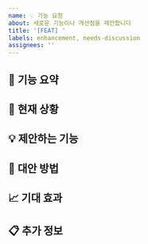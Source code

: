 ```yaml
---
name: 💡 기능 요청
about: 새로운 기능이나 개선점을 제안합니다
title: '[FEAT] '
labels: enhancement, needs-discussion
assignees: ''
---
```


## 📝 기능 요약
<!-- 제안하는 기능에 대해 간결하게 설명해주세요 -->

## 🔄 현재 상황
<!-- 이 기능이 해결하려는 문제나 불편함은 무엇인가요? -->

## 💡 제안하는 기능
<!-- 원하는 솔루션이나 기능에 대해 명확하게 설명해주세요 -->

## 🔄 대안 방법
<!-- 고려했던 다른 대안 솔루션이 있다면 설명해주세요 -->

## 📈 기대 효과
<!-- 이 기능이 추가됨으로써 어떤 가치나 이점이 있을지 설명해주세요 -->

## 📋 추가 정보
<!-- 기능 구현에 도움이 될 만한 추가 정보나 예시, 참고 자료 등을 제공해주세요 --> 